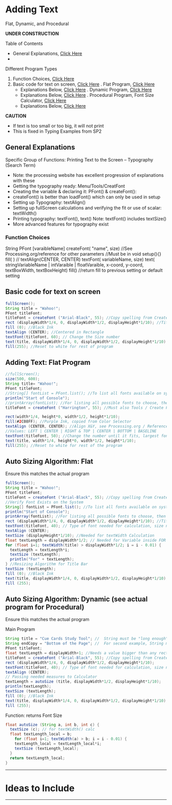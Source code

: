 # Adding Text
Flat, Dynamic, and Procedural

**UNDER CONSTRUCTION**

Table of Contents
- General Explanations, <a href="">Click Here</a>
-

Different Program Types
1. Function Choices, <a href="">Click Here</a>
2. Basic code for text on screen, <a href="">Click Here</a>
. Flat Program, <a href="">Click Here</a>
   - Explanations Below, <a href="">Click Here</a>
. Dynamic Program, <a href="">Click Here</a>
   - Explanations Below, <a href="">Click Here</a>
. Procedural Program, Font Size Calculator, <a href="">Click Here</a>
   - Explanations Below, <a href="">Click Here</a>

**CAUTION**
- If text is too small or too big, it will not print
- This is fixed in Typing Examples from SP2

## General Explanations

Specific Group of Functions: Printing Text to the Screen – Typography (Search Term)
- Note: the processing website has excellent progression of explanations with these
- Getting the typography ready: Menu/Tools/CreatFont
- Creating the variable & declaring it: PFont() & createFont():
- createFont() is better than loadFont() which can only be used in setup
- Setting up Typography: textAlign()
- Setting up fullScreen calculations and verifying the fit or use of scalar: textWidth()
- Printing typography: textFont(), text()
  Note: textFont() includes textSize()
- More advanced features for typography exist

### Function Choices
String
PFont [varaibleName]
createFont( "name", size) //See Processing.org/reference for other parameters
  //Must be in void setup(){}
fill( ) //
textAlign(CENTER, CENTER)
textFont( variableName, size)
text( stringVariableName | intVaraible | floatVaraible, x-coord, y-coord, textBoxWidth, textBoxHeight)
fill() //return fill to previous setting or default setting

## Basic code for text on screen

```java
fullScreen();
String title = "Wahoo!";
PFont titleFont;
titleFont = createFont ("Arial-Black", 55); //Copy spelling from CreateFont
rect (displayWidth*1/4, 0, displayWidth*1/2, displayHeight*1/10); //Title Rectangle
fill (0); //Black Ink
textAlign (CENTER); //Centered in Rectangle
textFont(titleFont, 60); // Change the Size number
text(title, displayWidth*1/4, 0, displayWidth*1/2, displayHeight*1/10); // Title "Cue Cards"
fill(255); //Reset to white for rest of program
```

## Adding Text: Flat Program

```java
//fullScreen();
size(500, 600);
String title= "Wahoo!";
PFont titleFont;
//String[] fontList = PFont.list(); //To list all fonts available on system
println("Start of Console");
//printArray(fontList); //For listing all possible fonts to choose, then createFont
titleFont = createFont ("Harrington", 55); //Must also Tools / Create Font / Find Font / Do Not Press "OK"

rect(width*1/4, height*0, width*1/2, height*1/10);
fill(#2C08FF); //Purple Ink, copied from Color Selector
textAlign (CENTER, CENTER); //Align X&Y, see Processing.org / Reference
//Values: LEFT | CENTER | RIGHT & TOP | CENTER | BOTTOM | BASELINE
textFont(titleFont, 50); //Change the number until it fits, largest font size
text(title, width*1/4, height*0, width*1/2, height*1/10);
fill(255); //Reset to white for rest of the program

```
## Auto Sizing Algorithm: Flat

Ensure this matches the actual program

```java
fullScreen();
String title = "Wahoo!";
PFont titleFont;
titleFont = createFont ("Arial-Black", 55); //Copy spelling from CreateFont
//Verify Font Exists on the System
String[] fontList = PFont.list(); //To list all fonts available on system
println("Start of Console");
printArray(fontList); //For listing all possible fonts to choose, then createFont
rect (displayWidth*1/4, 0, displayWidth*1/2, displayHeight*1/10); //Title Rectangle
textFont(titleFont, 40); // Type of font needed for calculation, size needed for function
textAlign (CENTER);
textSize (displayHeight*1/10); //Needed for textWidth Calculation
float textLength = displayWidth*1/2; // Needed for Variable inside FOR Loop
for (float i=1; textWidth(title) > displayWidth*1/2; i = i - 0.01) {
  textLength = textLength*i;
  textSize (textLength);
  println("For" + textLength);
} //Resizing Algorithm for Title Bar
textSize (textLength);
fill (0); //Black Ink
text(title, displayWidth*1/4, 0, displayWidth*1/2, displayHeight*1/10);
fill (255);
```

## Auto Sizing Algorithm: Dynamic (see actual program for Procedural)

Ensure this matches the actual program

Main Program
```java
String title = "Cue Cards Study Tool"; //  String must be "long enough"
String endCopy = "Bottom of the Page"; //  For second example, String must be "long enough"
PFont titleFont;
float textLength = displayWidth+1; //Needs a value bigger than any rectangle
titleFont = createFont ("Arial-Black", 55); //Copy spelling from CreateFont
rect (displayWidth*1/4, 0, displayWidth*1/2, displayHeight*1/10);
textFont(titleFont, 40); // Type of font needed for calculation, size needed for function
textAlign (CENTER);
// Passing needed measures to Calculator
textLength = autoSize (title, displayWidth*1/2, displayHeight*1/10);
println(textLength);
textSize (textLength);
fill (0); //Black Ink
text(title, displayWidth*1/4, 0, displayWidth*1/2, displayHeight*1/10);
fill (255);
```

Function: returns Font Size
```java
float autoSize (String a, int b, int c) {
  textSize (c); // for textWidth() calc
  float textLength_local = b;
    for (float i=1; textWidth(a) > b; i = i - 0.01) {
    textLength_local = textLength_local*i;
    textSize (textLength_local);
  }
  return textLength_local;
}
```

---

# Ideas to Include


---
